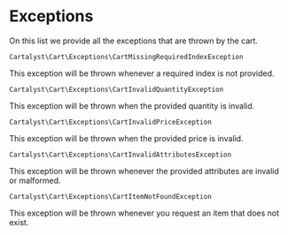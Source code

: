 # Exceptions

On this list we provide all the exceptions that are thrown by the cart.

`Cartalyst\Cart\Exceptions\CartMissingRequiredIndexException`

This exception will be thrown whenever a required index is not provided.


`Cartalyst\Cart\Exceptions\CartInvalidQuantityException`

This exception will be thrown when the provided quantity is invalid.


`Cartalyst\Cart\Exceptions\CartInvalidPriceException`

This exception will be thrown when the provided price is invalid.


`Cartalyst\Cart\Exceptions\CartInvalidAttributesException`

This exception will be thrown whenever the provided attributes are invalid or malformed.


`Cartalyst\Cart\Exceptions\CartItemNotFoundException`

This exception will be thrown whenever you request an item that does not exist.
